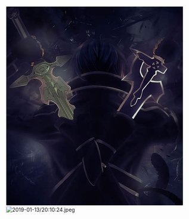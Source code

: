 ![2019-01-13/20:07:23.jpeg](https://github.com/Dawn-K/PictureBed/raw/master/2019-01-13/20:07:23.jpeg)
![2019-01-13/20:10:24.jpeg](https://github.com/Dawn-K/PictureBed/raw/master/2019-01-13/20:10:24.jpeg)
